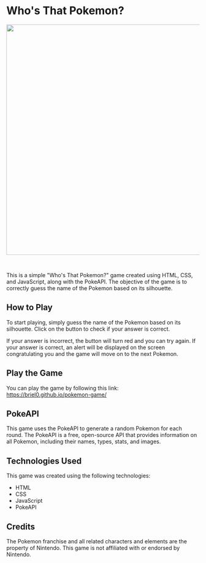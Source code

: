 # Who's That Pokemon?
<p align="center">
  <img src="https://user-images.githubusercontent.com/115791998/226080814-893519f9-902c-4456-9f7d-34e8c1e9406e.png" style="margin-bottom: 30px; width: 600px">
</p>
This is a simple "Who's That Pokemon?" game created using HTML, CSS, and JavaScript, along with the PokeAPI. The objective of the game is to correctly guess the name of the Pokemon based on its silhouette.

## How to Play
To start playing, simply guess the name of the Pokemon based on its silhouette. Click on the button to check if your answer is correct.

If your answer is incorrect, the button will turn red and you can try again. If your answer is correct, an alert will be displayed on the screen congratulating you and the game will move on to the next Pokemon.

## Play the Game
You can play the game by following this link: https://briel0.github.io/pokemon-game/

## PokeAPI
This game uses the PokeAPI to generate a random Pokemon for each round. The PokeAPI is a free, open-source API that provides information on all Pokemon, including their names, types, stats, and images.

## Technologies Used
This game was created using the following technologies:

<ul>
  <li>HTML</li>
  <li>CSS</li>
  <li>JavaScript</li>
  <li>PokeAPI</li>
</ul>

## Credits
The Pokemon franchise and all related characters and elements are the property of Nintendo. This game is not affiliated with or endorsed by Nintendo.
